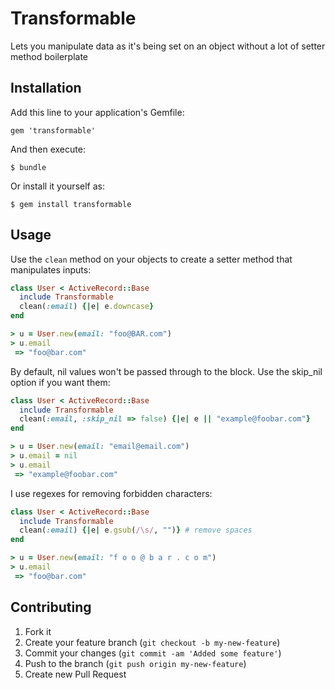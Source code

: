 # Transformable

Lets you manipulate data as it's being set on an object without a lot of setter method boilerplate

## Installation

Add this line to your application's Gemfile:

    gem 'transformable'

And then execute:

    $ bundle

Or install it yourself as:

    $ gem install transformable

## Usage

Use the `clean` method on your objects to create a setter method that manipulates inputs:

```ruby
class User < ActiveRecord::Base
  include Transformable
  clean(:email) {|e| e.downcase}
end

> u = User.new(email: "foo@BAR.com")
> u.email
 => "foo@bar.com"
```

By default, nil values won't be passed through to the block. Use the skip_nil option if you want them:

```ruby
class User < ActiveRecord::Base
  include Transformable
  clean(:email, :skip_nil => false) {|e| e || "example@foobar.com"}
end

> u = User.new(email: "email@email.com")
> u.email = nil
> u.email
 => "example@foobar.com"
```

I use regexes for removing forbidden characters:

```ruby
class User < ActiveRecord::Base
  include Transformable
  clean(:email) {|e| e.gsub(/\s/, "")} # remove spaces
end

> u = User.new(email: "f o o @ b a r . c o m")
> u.email
 => "foo@bar.com"
```

## Contributing

1. Fork it
2. Create your feature branch (`git checkout -b my-new-feature`)
3. Commit your changes (`git commit -am 'Added some feature'`)
4. Push to the branch (`git push origin my-new-feature`)
5. Create new Pull Request
